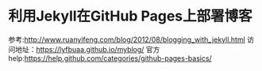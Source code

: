 #  利用Jekyll在GitHub Pages上部署博客 
参考:http://www.ruanyifeng.com/blog/2012/08/blogging_with_jekyll.html
访问地址：https://lyfbuaa.github.io/myblog/
官方help:https://help.github.com/categories/github-pages-basics/

